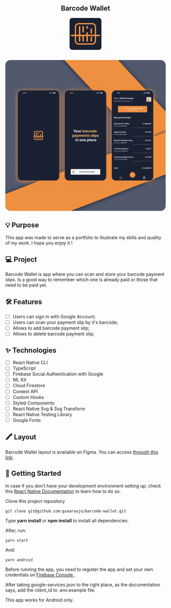 <div align="center">

## Barcode Wallet

![alt Shoppez](.github/logo.png)

</div>

##

![alt Shoppez](.github/cover.png)

## 💡 Purpose

This app was made to serve as a portfolio to illustrate my skills and quality of my work. I hope you enjoy it !

## 💻 Project

Barcode Wallet is app where you can scan and store your barcode payment slips. Is a good way to remember which one is already paid or those that need to be paid yet.

## 🛠️ Features

- [ ] Users can sign in with Google Account;
- [ ] Users can scan your payment slip by it's barcode;
- [ ] Allows to add barcode payment slip;
- [ ] Allows to delete barcode payment slip;

## ✨ Technologies

- [ ] React Native CLI
- [ ] TypeScript
- [ ] Firebase Social Authentication with Google
- [ ] ML Kit
- [ ] Cloud Firestore
- [ ] Context API
- [ ] Custom Hooks
- [ ] Styled Components
- [ ] React Native Svg & Svg Transform
- [ ] React Native Testing Library
- [ ] Google Fonts

## 🖍️ Layout

Barcode Wallet layout is available on Figma. You can access [through this link](https://www.figma.com/file/Wq2fF0t9T30NV0NjdUUzb3/Barcode-Wallet?node-id=0%3A1).

## 🚩 Getting Started

In case if you don't have your development environment setting up, check this [React Native Documentation](https://reactnative.dev/docs/environment-setup) to learn how to do so.

Clone this project repository

```
git clone git@github.com:gsaaraujo/barcode-wallet.git
```

Type **yarn install** or **npm install** to install all dependencies.

After, run:

```
yarn start
```

And:

```
yarn android
```

Before running the app, you need to register the app and set your own credentials on [Firebase Console ](https://firebase.google.com/).

After taking google-services.json to the right place, as the documentation says, add the client_id to .env.example file.

This app works for Android only.
